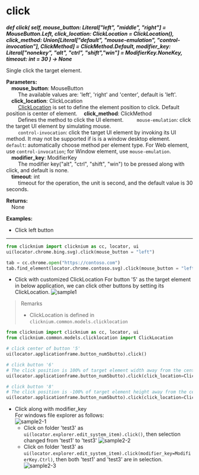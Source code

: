 # click <!-- {docsify-ignore-all} -->
***def click(
        self,
        mouse_button: Literal["left", "middle", "right"] = MouseButton.Left,
        click_location: ClickLocation = ClickLocation(),
        click_method: Union[Literal["default", "mouse-emulation", "control-invocation"], ClickMethod] = ClickMethod.Default,
        modifier_key: Literal["nonekey", "alt", "ctrl", "shift","win"]  = ModifierKey.NoneKey,
        timeout: int = 30
    ) -> None***  

Single click the target element.

**Parameters:**  
    &emsp;**mouse_button**: MouseButton  
        &emsp;&emsp; The available values are: 'left', 'right' and 'center', default is 'left'.  
    &emsp;**click_location**: ClickLocation  
        &emsp;&emsp; [ClickLocation](./doc/api/python/uielement/clicklocation.md) is set to define the element position to click. Default position is center of element. 
    &emsp;**click_method**: ClickMethod  
        &emsp;&emsp; Defines the method to click the UI element.
        &emsp;&emsp; `mouse-emulation`: click the target UI element by simulating mouse.  
        &emsp;&emsp; `control-invocation`: click the target UI element by invoking its UI method. It may not be supported if is is a window desktop element.
        &emsp;&emsp; `default`: automatically choose method per element type. For Web element, use `control-invocation`; for Window element, use `mouse-emulation`.  
    &emsp;**modifier_key**: ModifierKey  
        &emsp;&emsp; The modifier key("alt", "ctrl", "shift", "win") to be pressed along with click, and default is none.      
    &emsp;**timeout**: int  
        &emsp;&emsp; timeout for the operation, the unit is second, and the default value is 30 seconds. 

**Returns:**  
    &emsp;None

**Examples:**

- Click left button
***
```python
from clicknium import clicknium as cc, locator, ui
ui(locator.chrome.bing.svg).click(mouse_button = "left")

tab = cc.chrome.open("https://contoso.com")
tab.find_element(locator.chrome.contoso.svg).click(mouse_button = "left")
```

- Click with customized ClickLocation
For button '5' as the target element in below application, we can click other buttons by setting its ClickLocation.
![sample1](../../../img/click_sample1.png)

> Remarks
>- ClickLocation is defined in `clicknium.common.models.clicklocation`


```python
from clicknium import clicknium as cc, locator, ui
from clicknium.common.models.clicklocation import ClickLocation

# click center of button '5'
ui(locator.applicationframe.button_num5butto).click()

# click button '6' 
# The click position is 100% of target element width away from the center of button '5' in x direction
ui(locator.applicationframe.button_num5butto).click(click_location=ClickLocation(xrate=1))

# click button '8'
# The click position is -100% of target element height away from the center of button '5' in y direction
ui(locator.applicationframe.button_num5butto).click(click_location=ClickLocation(yrate=-1))
```

- Click along with modifier_key  
For windows file explorer as follows:  
![sample2-1](../../../img/click_sample21.png)  
  - Click on folder 'test3' as `ui(locator.explorer.edit_system_item).click()`, then selection changed from 'test1' to 'test3'
![sample2-2](../../../img/click_sample22.png)  
  - Click on folder 'test3' as `ui(locator.explorer.edit_system_item).click(modifier_key=ModifierKey.Ctrl)`, then both 'test1' and 'test3' are in selection.
![sample2-3](../../../img/click_sample23.png) 